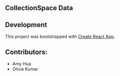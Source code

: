 ## CollectionSpace Data



## Development

This project was bootstrapped with [Create React App](https://github.com/facebookincubator/create-react-app).

## Contributors:

* Amy Hua
* Olivia Kumar